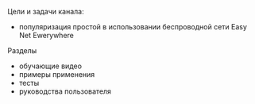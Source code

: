 Цели и задачи канала: 
- популяризация простой в использовании беспроводной сети Easy Net Ewerywhere

Разделы
- обучающие видео
- примеры применения 
- тесты
- руководства пользователя

<!---
EasyNetEverywhere/EasyNetEverywhere is a ✨ special ✨ repository because its `README.md` (this file) appears on your GitHub profile.
You can click the Preview link to take a look at your changes.
--->
